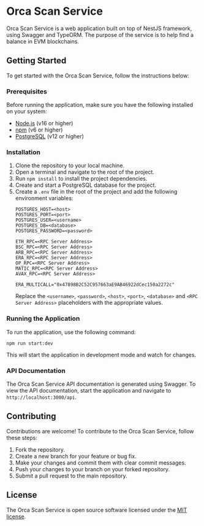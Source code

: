 # Orca Scan Service

Orca Scan Service is a web application built on top of NestJS framework, using Swagger and TypeORM. The purpose of the service is to help find a balance in EVM blockchains. 

## Getting Started

To get started with the Orca Scan Service, follow the instructions below:

### Prerequisites

Before running the application, make sure you have the following installed on your system:

- [Node.js](https://nodejs.org/en/) (v16 or higher)
- [npm](https://www.npmjs.com/get-npm) (v6 or higher)
- [PostgreSQL](https://www.postgresql.org/) (v12 or higher)

### Installation

1. Clone the repository to your local machine.
2. Open a terminal and navigate to the root of the project.
3. Run `npm install` to install the project dependencies.
4. Create and start a PostgreSQL database for the project.
5. Create a `.env` file in the root of the project and add the following environment variables:
   ```
   POSTGRES_HOST=<host>
   POSTGRES_PORT=<port>
   POSTGRES_USER=<username>
   POSTGRES_DB=<database>
   POSTGRES_PASSWORD=<password>

   ETH_RPC=<RPC Server Address>
   BSC_RPC=<RPC Server Address>
   ARB_RPC=<RPC Server Address>
   ERA_RPC=<RPC Server Address>
   OP_RPC=<RPC Server Address>
   MATIC_RPC=<RPC Server Address>
   AVAX_RPC=<RPC Server Address>

   ERA_MULTICALL="0x47898B2C52C957663aE9AB46922dCec150a2272c"
   ```
   Replace the `<username>`, `<password>`, `<host>`, `<port>`, `<database>` and `<RPC Server Address>` placeholders with the appropriate values.

### Running the Application

To run the application, use the following command:

```
npm run start:dev
```

This will start the application in development mode and watch for changes.

### API Documentation

The Orca Scan Service API documentation is generated using Swagger. To view the API documentation, start the application and navigate to `http://localhost:3000/api`.

## Contributing

Contributions are welcome! To contribute to the Orca Scan Service, follow these steps:

1. Fork the repository.
2. Create a new branch for your feature or bug fix.
3. Make your changes and commit them with clear commit messages.
4. Push your changes to your branch on your forked repository.
5. Submit a pull request to the main repository.

## License

The Orca Scan Service is open source software licensed under the [MIT license](https://opensource.org/licenses/MIT).